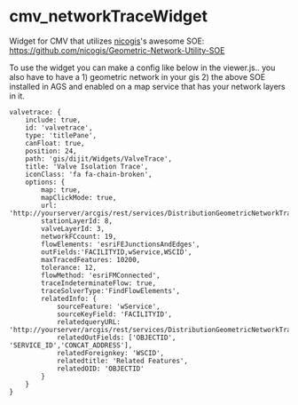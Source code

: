 # cmv_networkTraceWidget
Widget for CMV that utilizes [nicogis](https://github.com/nicogis)'s awesome SOE: https://github.com/nicogis/Geometric-Network-Utility-SOE 

To use the widget you can make a config like below in the viewer.js..  you also have to have a 1) geometric network in your gis 2) the above SOE installed in AGS and enabled on a map service that has your network layers in it.  
```
valvetrace: {
    include: true,
    id: 'valvetrace',
    type: 'titlePane',
    canFloat: true,
    position: 24,
    path: 'gis/dijit/Widgets/ValveTrace',
    title: 'Valve Isolation Trace',
    iconClass: 'fa fa-chain-broken',             
    options: {
        map: true,
        mapClickMode: true,
        url: 'http://yourserver/arcgis/rest/services/DistributionGeometricNetworkTrace/MapServer/exts/GeometricNetworkUtility/GeometricNetworks/1/', 
        stationLayerId: 8, 
        valveLayerId: 3, 
        networkFCcount: 19,
        flowElements: 'esriFEJunctionsAndEdges', 
        outFields:'FACILITYID,wService,WSCID', 
        maxTracedFeatures: 10200, 
        tolerance: 12, 
        flowMethod: 'esriFMConnected',
        traceIndeterminateFlow: true,
        traceSolverType:'FindFlowElements',
        relatedInfo: {
            sourceFeature: 'wService', 
            sourceKeyField: 'FACILITYID',
            relatedqueryURL: 'http://yourserver/arcgis/rest/services/DistributionGeometricNetworkTrace/MapServer/18',
            relatedOutFields: ['OBJECTID', 'SERVICE_ID','CONCAT_ADDRESS'], 
            relatedForeignkey: 'WSCID',
            relatedtitle: 'Related Features',
            relatedOID: 'OBJECTID'
        }
    }
}
```           
